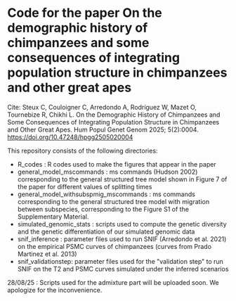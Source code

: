 # Code for the paper On the demographic history of chimpanzees and some consequences of integrating population structure in chimpanzees and other great apes

Cite: Steux C, Couloigner C, Arredondo A, Rodríguez W, Mazet O, Tournebize R, Chikhi L. On the Demographic History of Chimpanzees and Some Consequences of Integrating Population Structure in Chimpanzees and Other Great Apes. Hum Popul Genet Genom 2025; 5(2):0004. https://doi.org/10.47248/hpgg2505020004

This repository consists of the following directories:
- R_codes : R codes used to make the figures that appear in the paper
- general_model_mscommands : ms commands (Hudson 2002) corresponding to the general structured tree model shown in Figure 7 of the paper for different values of splitting times
- general_model_withsubspmig_mscommands : ms commands corresponding to the general structured tree model with migration between subspecies, corresponding to the Figure S1 of the Supplementary Material.
- simulated_genomic_stats : scripts used to compute the genetic diversity and the genetic differentiation of our simulated genomic data
- snif_inference : parameter files used to run SNIF (Arredondo et al. 2021) on the empirical PSMC curves of chimpanzees (curves from Prado Martinez et al. 2013)
- snif_validationstep: parameter files used for the "validation step" to run SNIF on the T2 and PSMC curves simulated under the inferred scenarios

28/08/25 : Scripts used for the admixture part will be uploaded soon. We apologize for the inconvenience.
